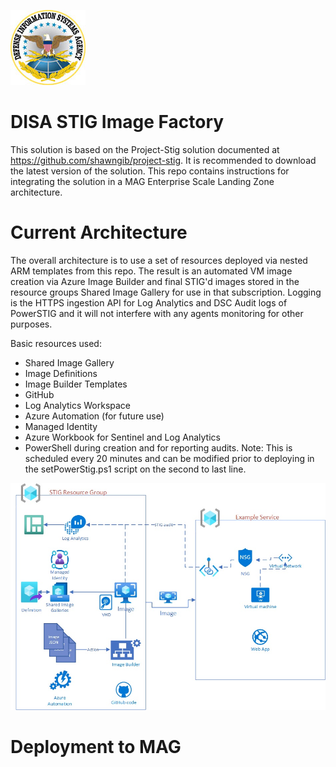 ![](media\disa-stig-logo.jpg)
# DISA STIG Image Factory
This solution is based on the Project-Stig solution documented at https://github.com/shawngib/project-stig.  It is recommended to download the latest version of the solution.  This repo contains instructions for integrating the solution in a MAG Enterprise Scale Landing Zone architecture. 

# Current Architecture
The overall architecture is to use a set of resources deployed via nested ARM templates from this repo. The result is an automated VM image creation via Azure Image Builder and final STIG'd images stored in the resource groups Shared Image Gallery for use in that subscription. Logging is the HTTPS ingestion API for Log Analytics and DSC Audit logs of PowerSTIG and it will not interfere with any agents monitoring for other purposes.

Basic resources used:

* Shared Image Gallery
* Image Definitions
* Image Builder Templates
* GitHub
* Log Analytics Workspace
* Azure Automation (for future use)
* Managed Identity
* Azure Workbook for Sentinel and Log Analytics
* PowerShell during creation and for reporting audits. Note: This is scheduled every 20 minutes and can be modified prior to deploying in the setPowerStig.ps1 script on the second to last line.

![](media\project-stig-arch.jpg)

# Deployment to MAG
